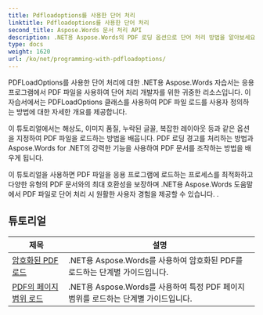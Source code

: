 ```yaml
---
title: Pdfloadoptions를 사용한 단어 처리
linktitle: Pdfloadoptions를 사용한 단어 처리
second_title: Aspose.Words 문서 처리 API
description: .NET용 Aspose.Words의 PDF 로딩 옵션으로 단어 처리 방법을 알아보세요. 단계별 튜토리얼과 샘플 코드를 통해 PDF 형식의 Word 문서를 로드하고 조작하는 방법을 알아보세요.
type: docs
weight: 1620
url: /ko/net/programming-with-pdfloadoptions/
---
```

PDFLoadOptions를 사용한 단어 처리에 대한 .NET용 Aspose.Words 자습서는 응용 프로그램에서 PDF 파일을 사용하여 단어 처리 개발자를 위한 귀중한 리소스입니다. 이 자습서에서는 PDFLoadOptions 클래스를 사용하여 PDF 파일 로드를 사용자 정의하는 방법에 대한 자세한 개요를 제공합니다.

이 튜토리얼에서는 해상도, 이미지 품질, 누락된 글꼴, 복잡한 레이아웃 등과 같은 옵션을 지정하여 PDF 파일을 로드하는 방법을 배웁니다. PDF 로딩 경고를 처리하는 방법과 Aspose.Words for .NET의 강력한 기능을 사용하여 PDF 문서를 조작하는 방법을 배우게 됩니다.

이 튜토리얼을 사용하면 PDF 파일을 응용 프로그램에 로드하는 프로세스를 최적화하고 다양한 유형의 PDF 문서와의 최대 호환성을 보장하며 .NET용 Aspose.Words 도움말에서 PDF 파일로 단어 처리 시 원활한 사용자 경험을 제공할 수 있습니다. .

 ## 튜토리얼
| 제목 | 설명 |
| --- | --- |
| [암호화된 PDF 로드](./load-encrypted-pdf/) | .NET용 Aspose.Words를 사용하여 암호화된 PDF를 로드하는 단계별 가이드입니다. |
| [PDF의 페이지 범위 로드](./load-page-range-of-pdf/) | .NET용 Aspose.Words를 사용하여 특정 PDF 페이지 범위를 로드하는 단계별 가이드입니다. |